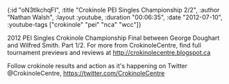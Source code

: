 {:id "oN3tIkchqFI",
 :title "Crokinole PEI Singles Championship 2/2",
 :author "Nathan Walsh",
 :layout :youtube,
 :duration "00:06:35",
 :date "2012-07-10",
 :youtube-tags ["crokinole" "pei" "nca" "wcc"]}


2012 PEI Singles Crokinole Championship Final between George Doughart and Wilfred Smith. Part 1/2. For more from CrokinoleCentre, find full tournament previews and reviews at http://crokinolecentre.blogspot.ca

Follow crokinole results and action as it's happening on Twitter @CrokinoleCentre, https://twitter.com/CrokinoleCentre
